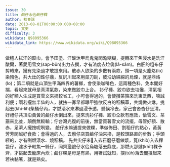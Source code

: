 ```yaml
---
issue: 30
title: 鹼仔水佮鹼仔粿
author: 藍春瑞
date: 2013-08-01T00:00:00.000+08:00
topic: 文史
difficulty: 3
wikidata: Q98095366
wikidata_link: https://www.wikidata.org/wiki/Q98095366
---
```

做穡人拭汗的跤巾，會予田塗、汗酸沐甲烏鬼鬼閣澹糊糊，提轉來干焦浸水是洗汗酸爾，著愛用雪文(sap-bûn)出力去撋，才有法度去垃儳(lâ-sâm)。白胚的粗布仔剪轉來，攏有先染過才敢提來用。散赤人欲染的步數有兩款，頭一項是火塵烙(lo)染殕色，共大灶的鉎仔鼎，反尻川起來用菜刀剾，彼沿幼綿綿的烏煙，就是鼎烙(lo)；第二項就是山頂生甲滿四界的薯榔，會使染咖啡色，這兩種色料，免本閣好揣，看起來就毋是真清氣款，染來做跤巾上合。
衫仔褲、跤巾欲去垃儳，清氣相的好額人生成是買雪文來撋較省工，小可會得過的，會使攢茶箍來洗東洗西，嘛誠利便；啊若攏無半仙的人，就抾一寡早都曝甲強欲反白的稻稿草，共燒做火烌，挑起去(khí-lih)柴桶仔內，才燃滾水來淋過浸予透，聽候冷去，家己會沓沓仔坐清，好禮仔共頂沿黃黃的鹼仔水倒出來，提來洗衫仔褲、跤巾仝款有應效，佮雪文、茶箍來比並，顛倒無較輸；佇台灣光復的前後，無當買著雪文的流擺，毋管好額、散赤，足濟人攏按呢咧變。
鹼仔水嘛通提來做粿，準做佈田、割稻仔的點心，黃黃芳芳閣誠好食款；會得過的人，去廏仔店買鹼仔油來摻，是較頭路直的步數；手頭絚的，才有咧燃滾水、燒稻稿。
先共尖仔米𣁳入去石磨仔磨做漿，筧(khiò)入去粿袋仔，濾水予較焦一絲仔，同齊濫鹼仔水佮烏糖落去鼎底，那燃火那煡(khı̍t)粿予齊，才挑起去籠床內炊；鹼仔粿是毋是有熟，用箸試就知，揬(tu̍h)落去閣搝起來若袂黏箸，就是熟矣。